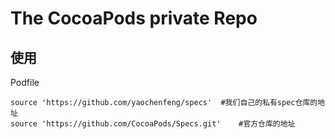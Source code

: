 # The CocoaPods private Repo

## 使用
Podfile
```
source 'https://github.com/yaochenfeng/specs'  #我们自己的私有spec仓库的地址
source 'https://github.com/CocoaPods/Specs.git'    #官方仓库的地址
```
